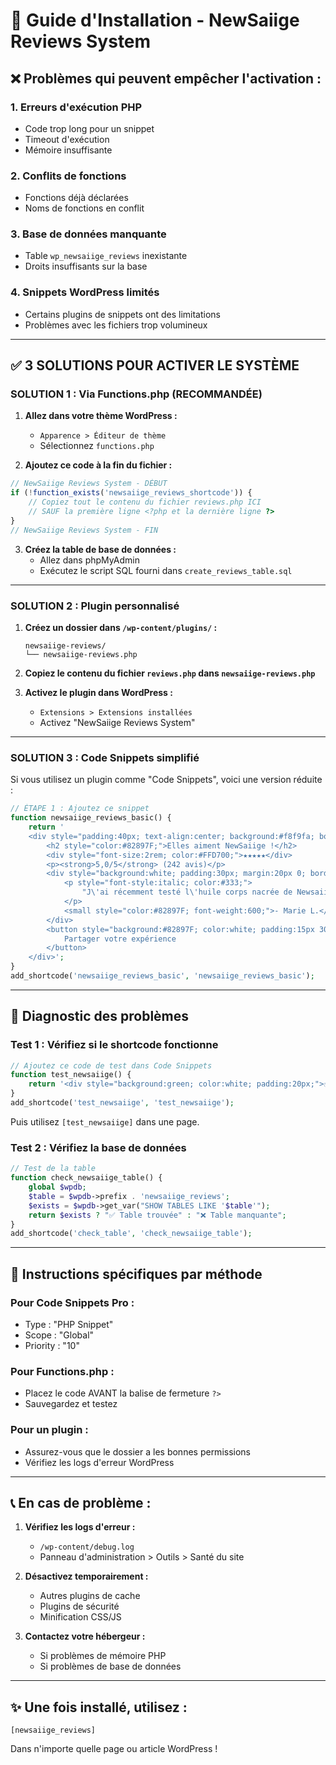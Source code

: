 # 🚀 Guide d'Installation - NewSaiige Reviews System

## ❌ **Problèmes qui peuvent empêcher l'activation :**

### 1. **Erreurs d'exécution PHP**
- Code trop long pour un snippet
- Timeout d'exécution
- Mémoire insuffisante

### 2. **Conflits de fonctions**
- Fonctions déjà déclarées
- Noms de fonctions en conflit

### 3. **Base de données manquante**
- Table `wp_newsaiige_reviews` inexistante
- Droits insuffisants sur la base

### 4. **Snippets WordPress limités**
- Certains plugins de snippets ont des limitations
- Problèmes avec les fichiers trop volumineux

---

## ✅ **3 SOLUTIONS POUR ACTIVER LE SYSTÈME**

### **SOLUTION 1 : Via Functions.php (RECOMMANDÉE)**

1. **Allez dans votre thème WordPress :**
   - `Apparence > Éditeur de thème`
   - Sélectionnez `functions.php`

2. **Ajoutez ce code à la fin du fichier :**

```php
// NewSaiige Reviews System - DÉBUT
if (!function_exists('newsaiige_reviews_shortcode')) {
    // Copiez tout le contenu du fichier reviews.php ICI
    // SAUF la première ligne <?php et la dernière ligne ?>
}
// NewSaiige Reviews System - FIN
```

3. **Créez la table de base de données :**
   - Allez dans phpMyAdmin
   - Exécutez le script SQL fourni dans `create_reviews_table.sql`

---

### **SOLUTION 2 : Plugin personnalisé**

1. **Créez un dossier dans `/wp-content/plugins/` :**
   ```
   newsaiige-reviews/
   └── newsaiige-reviews.php
   ```

2. **Copiez le contenu du fichier `reviews.php` dans `newsaiige-reviews.php`**

3. **Activez le plugin dans WordPress :**
   - `Extensions > Extensions installées`
   - Activez "NewSaiige Reviews System"

---

### **SOLUTION 3 : Code Snippets simplifié**

Si vous utilisez un plugin comme "Code Snippets", voici une version réduite :

```php
// ÉTAPE 1 : Ajoutez ce snippet
function newsaiige_reviews_basic() {
    return '
    <div style="padding:40px; text-align:center; background:#f8f9fa; border-radius:15px;">
        <h2 style="color:#82897F;">Elles aiment NewSaiige !</h2>
        <div style="font-size:2rem; color:#FFD700;">★★★★★</div>
        <p><strong>5,0/5</strong> (242 avis)</p>
        <div style="background:white; padding:30px; margin:20px 0; border-radius:15px; box-shadow:0 10px 30px rgba(0,0,0,0.1);">
            <p style="font-style:italic; color:#333;">
                "J\'ai récemment testé l\'huile corps nacrée de Newsaiige, et je dois dire que c\'est une belle découverte ! Sa texture légère et non grasse s\'applique facilement et laisse la peau douce, hydratée et délicatement parfumée."
            </p>
            <small style="color:#82897F; font-weight:600;">- Marie L.</small>
        </div>
        <button style="background:#82897F; color:white; padding:15px 30px; border:none; border-radius:25px; font-size:16px; cursor:pointer;">
            Partager votre expérience
        </button>
    </div>';
}
add_shortcode('newsaiige_reviews_basic', 'newsaiige_reviews_basic');
```

---

## 🔧 **Diagnostic des problèmes**

### **Test 1 : Vérifiez si le shortcode fonctionne**
```php
// Ajoutez ce code de test dans Code Snippets
function test_newsaiige() {
    return '<div style="background:green; color:white; padding:20px;">✅ Le système NewSaiige fonctionne !</div>';
}
add_shortcode('test_newsaiige', 'test_newsaiige');
```

Puis utilisez `[test_newsaiige]` dans une page.

### **Test 2 : Vérifiez la base de données**
```php
// Test de la table
function check_newsaiige_table() {
    global $wpdb;
    $table = $wpdb->prefix . 'newsaiige_reviews';
    $exists = $wpdb->get_var("SHOW TABLES LIKE '$table'");
    return $exists ? "✅ Table trouvée" : "❌ Table manquante";
}
add_shortcode('check_table', 'check_newsaiige_table');
```

---

## 🎯 **Instructions spécifiques par méthode**

### **Pour Code Snippets Pro :**
- Type : "PHP Snippet"
- Scope : "Global"
- Priority : "10"

### **Pour Functions.php :**
- Placez le code AVANT la balise de fermeture `?>`
- Sauvegardez et testez

### **Pour un plugin :**
- Assurez-vous que le dossier a les bonnes permissions
- Vérifiez les logs d'erreur WordPress

---

## 📞 **En cas de problème :**

1. **Vérifiez les logs d'erreur :**
   - `/wp-content/debug.log`
   - Panneau d'administration > Outils > Santé du site

2. **Désactivez temporairement :**
   - Autres plugins de cache
   - Plugins de sécurité
   - Minification CSS/JS

3. **Contactez votre hébergeur :**
   - Si problèmes de mémoire PHP
   - Si problèmes de base de données

---

## ✨ **Une fois installé, utilisez :**

```
[newsaiige_reviews]
```

Dans n'importe quelle page ou article WordPress !